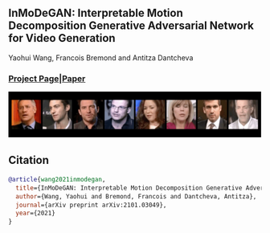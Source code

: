 ## InMoDeGAN: Interpretable Motion Decomposition Generative Adversarial Network for Video Generation
Yaohui Wang, Francois Bremond and Antitza Dantcheva
### [Project Page](https://wyhsirius.github.io/InMoDeGAN/)|[Paper](https://arxiv.org/pdf/2101.03049.pdf)

<img src="teaser.gif" width="1000">

## Citation
```bibtex
@article{wang2021inmodegan,
  title={InMoDeGAN: Interpretable Motion Decomposition Generative Adversarial Network for Video Generation},
  author={Wang, Yaohui and Bremond, Francois and Dantcheva, Antitza},
  journal={arXiv preprint arXiv:2101.03049},
  year={2021}
}
```
